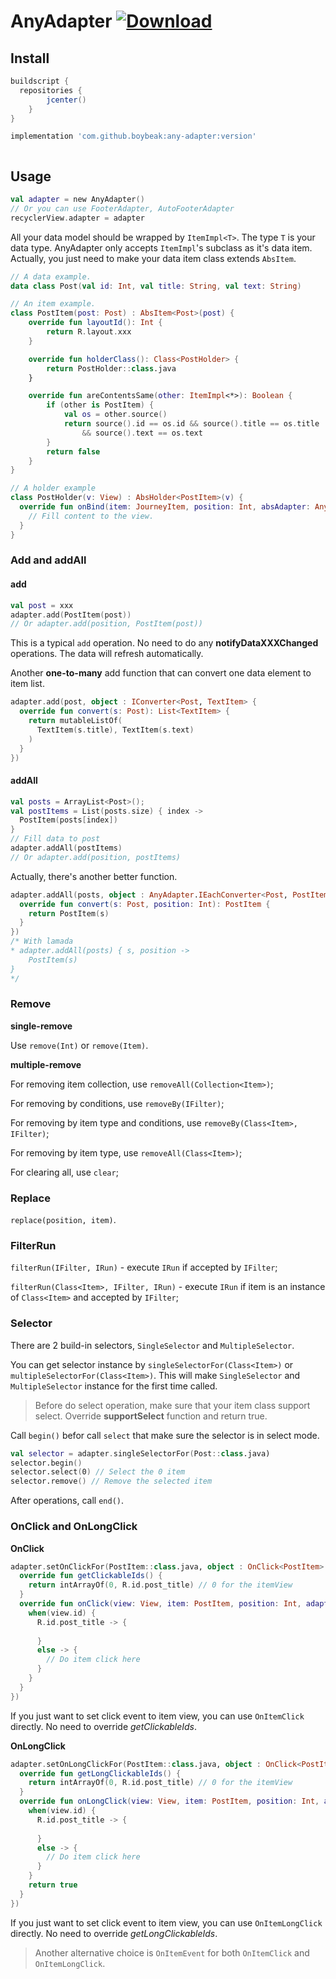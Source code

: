 # AnyAdapter [ ![Download](https://api.bintray.com/packages/boybeak/nulldreams/any-adapter/images/download.svg) ](https://bintray.com/boybeak/nulldreams/any-adapter/_latestVersion)

## Install

```groovy
buildscript {
  repositories {
        jcenter()
    }
}
```

```groovy
implementation 'com.github.boybeak:any-adapter:version'
```

<img src=""/>

## Usage

```kotlin
val adapter = new AnyAdapter()
// Or you can use FooterAdapter, AutoFooterAdapter
recyclerView.adapter = adapter
```

All your data model should be wrapped by `ItemImpl<T>`. The type `T` is your data type. AnyAdapter only accepts `ItemImpl`'s subclass as it's data item. Actually, you just need to make your data item class extends `AbsItem`.

```kotlin
// A data example.
data class Post(val id: Int, val title: String, val text: String)
```

```kotlin
// An item example.
class PostItem(post: Post) : AbsItem<Post>(post) {
	override fun layoutId(): Int {
        return R.layout.xxx
    }

    override fun holderClass(): Class<PostHolder> {
        return PostHolder::class.java
    }

    override fun areContentsSame(other: ItemImpl<*>): Boolean {
        if (other is PostItem) {
            val os = other.source()
            return source().id == os.id && source().title == os.title 
          		&& source().text == os.text
        }
        return false
    }
}
```

```kotlin
// A holder example
class PostHolder(v: View) : AbsHolder<PostItem>(v) {
  override fun onBind(item: JourneyItem, position: Int, absAdapter: AnyAdapter) {
    // Fill content to the view.
  }
}
```



### Add and addAll

#### add

```kotlin
val post = xxx
adapter.add(PostItem(post))
// Or adapter.add(position, PostItem(post))
```

This is a typical `add` operation. No need to do any **notifyDataXXXChanged** operations. The data will refresh automatically.

Another **one-to-many** add function that can convert one data element to item list.

```kotlin
adapter.add(post, object : IConverter<Post, TextItem> {
  override fun convert(s: Post): List<TextItem> {
    return mutableListOf(
      TextItem(s.title), TextItem(s.text)
    )
  }
})
```



#### addAll

```kotlin
val posts = ArrayList<Post>();
val postItems = List(posts.size) { index ->
  PostItem(posts[index])
}
// Fill data to post
adapter.addAll(postItems)
// Or adapter.add(position, postItems)
```

Actually, there's another better function.

```kotlin
adapter.addAll(posts, object : AnyAdapter.IEachConverter<Post, PostItem> {
  override fun convert(s: Post, position: Int): PostItem {
    return PostItem(s)
  }
})
/* With lamada
* adapter.addAll(posts) { s, position ->
	PostItem(s)
}
*/
```



### Remove

**single-remove** 

Use  `remove(Int)` or `remove(Item)`.

**multiple-remove**

For removing item collection, use `removeAll(Collection<Item>)`;

For removing by conditions, use `removeBy(IFilter)`;

For removing by item type and conditions, use `removeBy(Class<Item>, IFilter)`;

For removing by item type, use `removeAll(Class<Item>)`;

For clearing all, use `clear`;



### Replace

`replace(position, item)`.



### FilterRun

`filterRun(IFilter, IRun)` - execute `IRun` if accepted by `IFilter`;

`filterRun(Class<Item>, IFilter, IRun)` - execute `IRun` if item is an instance of `Class<Item>` and accepted by `IFilter`;



### Selector

There are 2 build-in selectors, `SingleSelector` and `MultipleSelector`. 

You can get selector instance by `singleSelectorFor(Class<Item>)` or `multipleSelectorFor(Class<Item>)`. This will make `SingleSelector` and `MultipleSelector` instance for the first time called. 

>  Before do select operation, make sure that your item class support select. Override **supportSelect** function and return true.

Call `begin()` befor call `select` that make sure the selector is in select mode.

```kotlin
val selector = adapter.singleSelectorFor(Post::class.java)
selector.begin()
selector.select(0) // Select the 0 item
selector.remove() // Remove the selected item
```

After operations, call `end()`.





### OnClick and OnLongClick

**OnClick**

```kotlin
adapter.setOnClickFor(PostItem::class.java, object : OnClick<PostItem> {
  override fun getClickableIds() {
    return intArrayOf(0, R.id.post_title) // 0 for the itemView
  }
  override fun onClick(view: View, item: PostItem, position: Int, adapter: AnyAdapter) {
    when(view.id) {
      R.id.post_title -> {
        
      }
      else -> {
        // Do item click here
      }
    }
  }
})
```

If you just want to set click event to item view, you can use `OnItemClick` directly. No need to override *getClickableIds*.



**OnLongClick**

```kotlin
adapter.setOnLongClickFor(PostItem::class.java, object : OnClick<PostItem> {
  override fun getLongClickableIds() {
    return intArrayOf(0, R.id.post_title) // 0 for the itemView
  }
  override fun onLongClick(view: View, item: PostItem, position: Int, adapter: AnyAdapter): Boolean {
    when(view.id) {
      R.id.post_title -> {
        
      }
      else -> {
        // Do item click here
      }
    }
    return true
  }
})
```

If you just want to set click event to item view, you can use `OnItemLongClick` directly. No need to override *getLongClickableIds*.

> Another alternative choice is `OnItemEvent` for both `OnItemClick` and `OnItemLongClick`.